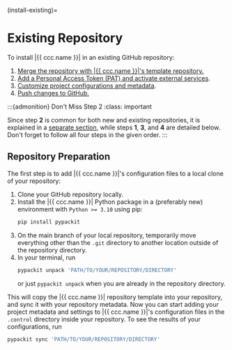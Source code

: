 (install-existing)=
# Existing Repository

To install |{{ ccc.name }}| in an existing GitHub repository:

1. [Merge the repository with |{{ ccc.name }}|'s template repository.](#install-repo-preparation)
2. [Add a Personal Access Token (PAT) and activate external services](#install-common).
3. [Customize project configurations and metadata](#install-existing-project-config).
4. [Push changes to GitHub.](#install-existing-)

:::{admonition} Don't Miss Step 2
:class: important

Since step **2** is common for both new and existing repositories,
it is explained in a [separate section](#install-common),
while steps **1**, **3**, and **4** are detailed below.
Don't forget to follow all four steps in the given order.
:::

## Repository Preparation

The first step is to add |{{ ccc.name }}|'s configuration files
to a local clone of your repository:

1. Clone your GitHub repository locally.
2. Install the |{{ ccc.name }}| Python package in a (preferably new) environment with `Python >= 3.10`
   using pip:
   ```bash
   pip install pypackit
   ```
3. On the main branch of your local repository, temporarily move everything
   other than the `.git` directory to another location outside of the repository directory.
4. In your terminal, run
   ```bash
   pypackit unpack 'PATH/TO/YOUR/REPOSITORY/DIRECTORY'
   ```
   or just `pypackit unpack` when you are already in the repository directory.

This will copy the |{{ ccc.name }}| repository template into your repository,
and sync it with your repository metadata.
Now you can start adding your project metadata and settings to
|{{ ccc.name }}|'s configuration files in the `.control` directory inside your repository.
To see the results of your configurations, run
```bash
pypackit sync 'PATH/TO/YOUR/REPOSITORY/DIRECTORY'
```
